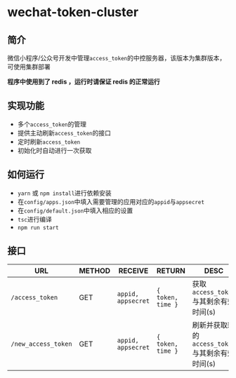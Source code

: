 # wechat-token-cluster

## 简介

微信小程序/公众号开发中管理`access_token`的中控服务器，该版本为集群版本，可使用集群部署

**程序中使用到了 redis ，运行时请保证 redis 的正常运行**


## 实现功能

* 多个`access_token`的管理
* 提供主动刷新`access_token`的接口
* 定时刷新`access_token`
* 初始化时自动进行一次获取

## 如何运行

* `yarn` 或 `npm install`进行依赖安装
* 在`config/apps.json`中填入需要管理的应用对应的`appid`与`appsecret`
* 在`config/default.json`中填入相应的设置
* `tsc`进行编译
* `npm run start`

## 接口

| URL                 | METHOD | RECEIVE            | RETURN      | DESC                         |
| ------------------- | ------ | ------------------ | ----------- | ---------------------------- |
| `/access_token`     | GET    | `appid, appsecret` | `{ token, time }` | 获取`access_token`与其剩余有效时间(s)           |
| `/new_access_token` | GET    | `appid, appsecret` | `{ token, time }` | 刷新并获取新的`access_token`与其剩余有效时间(s) |

